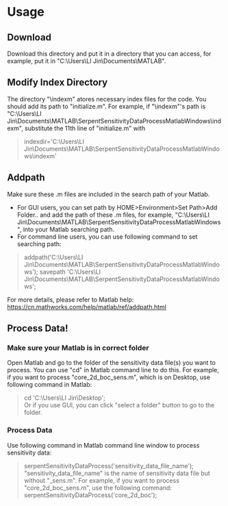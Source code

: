 # Usage
## Download 
Download this directory and put it in a directory that you can access, for example, put it in 
"C:\Users\LI Jin\Documents\MATLAB".
## Modify Index Directory
The directory "\indexm" atores necessary index files for the code. You should add its path to "initialize.m".
For example, if "\indexm"'s path is "C:\Users\LI Jin\Documents\MATLAB\SerpentSensitivityDataProcessMatlabWindows\indexm", 
substitute the 11th line of "initialize.m" with
> indexdir='C:\Users\LI Jin\Documents\MATLAB\SerpentSensitivityDataProcessMatlabWindows\indexm'
## Addpath
Make sure these .m files are included in the search path of your Matlab.  
- For GUI users, you can set path by HOME\>Environment\>Set Path\>Add Folder.. and add the path of these .m files, for example,
"C:\Users\LI Jin\Documents\MATLAB\SerpentSensitivityDataProcessMatlabWindows", into your Matlab searching path.
- For command line users, you can use following command to set searching path:
> addpath('C:\Users\LI Jin\Documents\MATLAB\SerpentSensitivityDataProcessMatlabWindows');
> savepath 'C:\Users\LI Jin\Documents\MATLAB\SerpentSensitivityDataProcessMatlabWindows';  

For more details, please refer to Matlab help: <https://cn.mathworks.com/help/matlab/ref/addpath.html>

## Process Data!
### Make sure your Matlab is in correct folder
Open Matlab and go to the folder of the sensitivity data file(s) you want to process. You can use "cd" in Matlab command line 
to do this. For example, if you want to process "core_2d_boc_sens.m", which is on Desktop, use following command in Matlab:
> cd 'C:\Users\LI Jin\Desktop';  
Or if you use GUI, you can click "select a folder" button to go to the folder.
### Process Data
Use following command in Matlab command line window to process sensitivity data:
> serpentSensitivityDataProcess('sensitivity_data_file_name');  
"sensitivity_data_file_name" is the name of sensitivity data file but without "\_sens.m". For example, if you want to process 
"core_2d_boc_sens.m", use the following command:
> serpentSensitivityDataProcess('core_2d_boc');  
